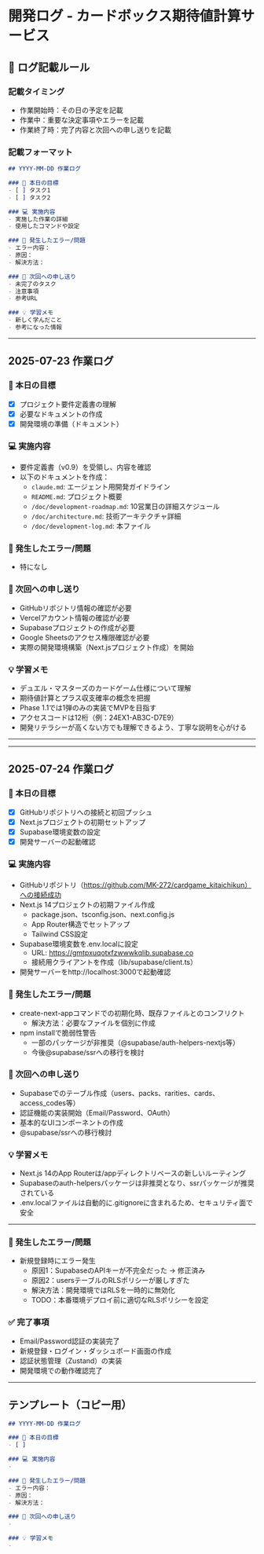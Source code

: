 # 開発ログ - カードボックス期待値計算サービス

## 📝 ログ記載ルール

### 記載タイミング
- 作業開始時：その日の予定を記載
- 作業中：重要な決定事項やエラーを記載
- 作業終了時：完了内容と次回への申し送りを記載

### 記載フォーマット
```markdown
## YYYY-MM-DD 作業ログ

### 🎯 本日の目標
- [ ] タスク1
- [ ] タスク2

### 💻 実施内容
- 実施した作業の詳細
- 使用したコマンドや設定

### 🐛 発生したエラー/問題
- エラー内容：
- 原因：
- 解決方法：

### 📌 次回への申し送り
- 未完了のタスク
- 注意事項
- 参考URL

### 💡 学習メモ
- 新しく学んだこと
- 参考になった情報
```

---

## 2025-07-23 作業ログ

### 🎯 本日の目標
- [x] プロジェクト要件定義書の理解
- [x] 必要なドキュメントの作成
- [x] 開発環境の準備（ドキュメント）

### 💻 実施内容
- 要件定義書（v0.9）を受領し、内容を確認
- 以下のドキュメントを作成：
  - `claude.md`: エージェント用開発ガイドライン
  - `README.md`: プロジェクト概要
  - `/doc/development-roadmap.md`: 10営業日の詳細スケジュール
  - `/doc/architecture.md`: 技術アーキテクチャ詳細
  - `/doc/development-log.md`: 本ファイル

### 🐛 発生したエラー/問題
- 特になし

### 📌 次回への申し送り
- GitHubリポジトリ情報の確認が必要
- Vercelアカウント情報の確認が必要
- Supabaseプロジェクトの作成が必要
- Google Sheetsのアクセス権限確認が必要
- 実際の開発環境構築（Next.jsプロジェクト作成）を開始

### 💡 学習メモ
- デュエル・マスターズのカードゲーム仕様について理解
- 期待値計算とプラス収支確率の概念を把握
- Phase 1.1では1弾のみの実装でMVPを目指す
- アクセスコードは12桁（例：24EX1-AB3C-D7E9）
- 開発リテラシーが高くない方でも理解できるよう、丁寧な説明を心がける

---

---

## 2025-07-24 作業ログ

### 🎯 本日の目標
- [x] GitHubリポジトリへの接続と初回プッシュ
- [x] Next.jsプロジェクトの初期セットアップ
- [x] Supabase環境変数の設定
- [x] 開発サーバーの起動確認

### 💻 実施内容
- GitHubリポジトリ（https://github.com/MK-272/cardgame_kitaichikun）への接続成功
- Next.js 14プロジェクトの初期ファイル作成
  - package.json、tsconfig.json、next.config.js
  - App Router構造でセットアップ
  - Tailwind CSS設定
- Supabase環境変数を.env.localに設定
  - URL: https://gmtpxuqotxfzwwwkqlib.supabase.co
  - 接続用クライアントを作成（lib/supabase/client.ts）
- 開発サーバーをhttp://localhost:3000で起動確認

### 🐛 発生したエラー/問題
- create-next-appコマンドでの初期化時、既存ファイルとのコンフリクト
  - 解決方法：必要なファイルを個別に作成
- npm installで脆弱性警告
  - 一部のパッケージが非推奨（@supabase/auth-helpers-nextjs等）
  - 今後@supabase/ssrへの移行を検討

### 📌 次回への申し送り
- Supabaseでのテーブル作成（users、packs、rarities、cards、access_codes等）
- 認証機能の実装開始（Email/Password、OAuth）
- 基本的なUIコンポーネントの作成
- @supabase/ssrへの移行検討

### 💡 学習メモ
- Next.js 14のApp Routerは/appディレクトリベースの新しいルーティング
- Supabaseのauth-helpersパッケージは非推奨となり、ssrパッケージが推奨されている
- .env.localファイルは自動的に.gitignoreに含まれるため、セキュリティ面で安全

---

### 🐛 発生したエラー/問題
- 新規登録時にエラー発生
  - 原因1：SupabaseのAPIキーが不完全だった → 修正済み
  - 原因2：usersテーブルのRLSポリシーが厳しすぎた
  - 解決方法：開発環境ではRLSを一時的に無効化
  - TODO：本番環境デプロイ前に適切なRLSポリシーを設定

### ✅ 完了事項
- Email/Password認証の実装完了
- 新規登録・ログイン・ダッシュボード画面の作成
- 認証状態管理（Zustand）の実装
- 開発環境での動作確認完了

---

## テンプレート（コピー用）

```markdown
## YYYY-MM-DD 作業ログ

### 🎯 本日の目標
- [ ] 

### 💻 実施内容
- 

### 🐛 発生したエラー/問題
- エラー内容：
- 原因：
- 解決方法：

### 📌 次回への申し送り
- 

### 💡 学習メモ
- 
```
